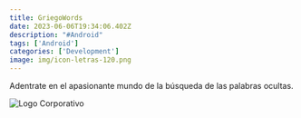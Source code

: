 ```yaml
---
title: GriegoWords
date: 2023-06-06T19:34:06.402Z
description: "#Android"
tags: ['Android']
categories: ['Development']
image: img/icon-letras-120.png
---
```

Adentrate en el apasionante mundo de la búsqueda de las palabras ocultas.

![Logo Corporativo](img/logo-mj-alfa1080-2.jpg "Logo Corporativo")